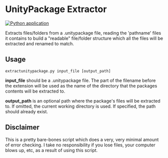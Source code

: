 # UnityPackage Extractor

[![Python application](https://github.com/shino-hinaduki/extractunitypackage/actions/workflows/package-python-app.yml/badge.svg?branch=master)](https://github.com/shino-hinaduki/extractunitypackage/actions/workflows/package-python-app.yml)

Extracts files/folders from a .unitypackage file, reading the 'pathname'
files it contains to build a "readable" file/folder structure which all
the files will be extracted and renamed to match.

## Usage

	extractunitypackage.py input_file [output_path]

**input_file** should be a .unitypackage file. The part of the filename
before the extension will be used as the name of the directory that the 
packages contents will be extracted to.

**output_path** is an optional path where the package's files will be
extracted to. If omitted, the current working directory is used. If
specified, the path should already exist.

## Disclaimer

This is a pretty bare-bones script which does a very, very minimal
amount of error checking. I take no responsibility if you lose files,
your computer blows up, etc, as a result of using this script.
